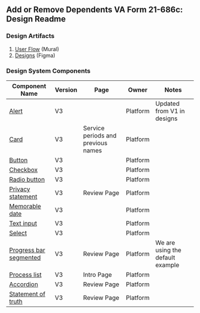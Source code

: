 ## Add or Remove Dependents VA Form 21-686c: Design Readme

### Design Artifacts
1. [User Flow](https://app.mural.co/t/coforma8350/m/coforma8350/1693342568662/de8a4eb202d07e4802e1be45fe7f6a8f5d02128e?sender=u25797e1e73ca47c67e3c4331) (Mural)
2. [Designs](https://www.figma.com/file/7W55oNwdVXvXOTI9SaFzQ7/686c-Add-or-Remove-Dependents?type=design&node-id=8%3A9&mode=design&t=AcIv03oHGZlFDriH-1) (Figma)

### Design System Components

|Component Name|Version|Page|Owner|Notes|
|--------------|-------|----|-----|-----|
|[Alert](https://design.va.gov/components/alert#informational-alert-aka-default)|V3| |Platform|Updated from V1 in designs|
|[Card](https://design.va.gov/storybook/?path=/docs/components-va-card--default)|V3|Service periods and previous names|Platform||
|[Button](https://design.va.gov/components/button/#examples---v3)|V3| |Platform| |
|[Checkbox](https://design.va.gov/components/form/checkbox#examples---group---v3)|V3| |Platform| |
|[Radio button](https://design.va.gov/components/form/radio-button#examples---v3)|V3| |Platform| |
|[Privacy statement](https://design.va.gov/components/form/privacy-agreement#examples---v3)|V3|Review Page|Platform| |
|[Memorable date](https://design.va.gov/components/form/memorable-date#examples---v3)|V3| |Platform| |For date of birth. Our designs have Month as dropdown|
|[Text input](https://design.va.gov/components/form/text-input#examples---v3)|V3| |Platform| |
|[Select](https://design.va.gov/components/form/select#examples---v3)|V3| |Platform| |
|[Progress bar segmented](https://design.va.gov/components/form/progress-bar-segmented#examples---v3)|V3|Review Page|Platform|We are using the default example|
|[Process list](https://design.va.gov/components/process-list#examples---v3)|V3|Intro Page|Platform| |
|[Accordion](https://design.va.gov/components/accordion#examples---v3)|V3|Review Page|Platform| |
|[Statement of truth](https://design.va.gov/components/form/statement-of-truth#examples---v3)|V3|Review Page|Platform| |

